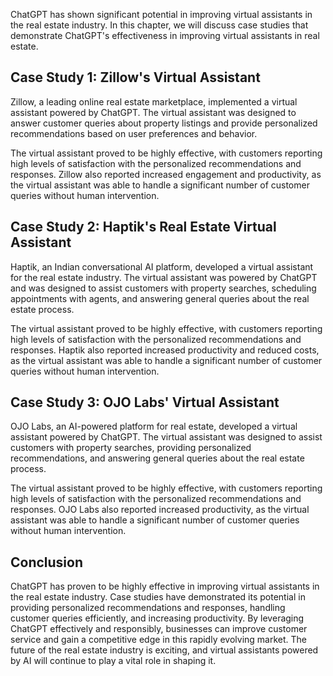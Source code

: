 
ChatGPT has shown significant potential in improving virtual assistants in the real estate industry. In this chapter, we will discuss case studies that demonstrate ChatGPT's effectiveness in improving virtual assistants in real estate.

Case Study 1: Zillow's Virtual Assistant
----------------------------------------

Zillow, a leading online real estate marketplace, implemented a virtual assistant powered by ChatGPT. The virtual assistant was designed to answer customer queries about property listings and provide personalized recommendations based on user preferences and behavior.

The virtual assistant proved to be highly effective, with customers reporting high levels of satisfaction with the personalized recommendations and responses. Zillow also reported increased engagement and productivity, as the virtual assistant was able to handle a significant number of customer queries without human intervention.

Case Study 2: Haptik's Real Estate Virtual Assistant
----------------------------------------------------

Haptik, an Indian conversational AI platform, developed a virtual assistant for the real estate industry. The virtual assistant was powered by ChatGPT and was designed to assist customers with property searches, scheduling appointments with agents, and answering general queries about the real estate process.

The virtual assistant proved to be highly effective, with customers reporting high levels of satisfaction with the personalized recommendations and responses. Haptik also reported increased productivity and reduced costs, as the virtual assistant was able to handle a significant number of customer queries without human intervention.

Case Study 3: OJO Labs' Virtual Assistant
-----------------------------------------

OJO Labs, an AI-powered platform for real estate, developed a virtual assistant powered by ChatGPT. The virtual assistant was designed to assist customers with property searches, providing personalized recommendations, and answering general queries about the real estate process.

The virtual assistant proved to be highly effective, with customers reporting high levels of satisfaction with the personalized recommendations and responses. OJO Labs also reported increased productivity, as the virtual assistant was able to handle a significant number of customer queries without human intervention.

Conclusion
----------

ChatGPT has proven to be highly effective in improving virtual assistants in the real estate industry. Case studies have demonstrated its potential in providing personalized recommendations and responses, handling customer queries efficiently, and increasing productivity. By leveraging ChatGPT effectively and responsibly, businesses can improve customer service and gain a competitive edge in this rapidly evolving market. The future of the real estate industry is exciting, and virtual assistants powered by AI will continue to play a vital role in shaping it.
